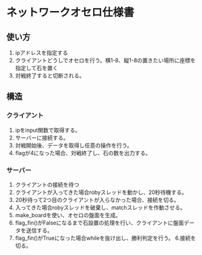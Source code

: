 # ネットワークオセロ仕様書
## 使い方
1. ipアドレスを指定する
2. クライアントどうしでオセロを行う。横1-8、縦1-8の置きたい場所に座標を指定して石を置く
3. 対戦終了すると切断される。
## 構造
### クライアント
1. ipをinput関数で取得する。
2. サーバーに接続する。
3. 対戦開始後、データを取得し任意の操作を行う。
4. flagが4になった場合、対戦終了し、石の数を出力する。
### サーバー
1. クライアントの接続を待つ
2. クライアントが入ってきた場合robyスレッドを動かし、20秒待機する。
  1. 20秒待って2つ目のクライアントが入らなかった場合、接続を切る。
  2. 入ってきた場合robyスレッドを破棄し、matchスレッドを作動させる。
3. make_boardを使い、オセロの盤面を生成。
4. flag_fin()がFalseになるまで石設置の処理を行い、クライアントに盤面データを送信する。
5. flag_fin()がTrueになった場合whileを抜け出し、勝利判定を行う。
6.接続を切る。

